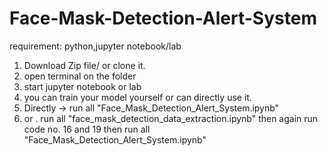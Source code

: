 # Face-Mask-Detection-Alert-System
requirement: python,jupyter notebook/lab
1. Download Zip file/ or clone it.
2. open terminal on the folder
3. start jupyter notebook or lab
4. you can train your model yourself or can directly use it.
5. Directly -> run all "Face_Mask_Detection_Alert_System.ipynb"
6. or . run all "face_mask_detection_data_extraction.ipynb" then again run code no. 16 and 19 then run all "Face_Mask_Detection_Alert_System.ipynb"


  
 
 
